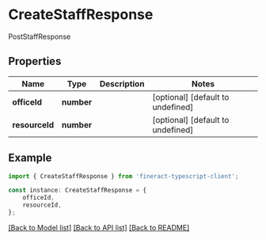 # CreateStaffResponse

PostStaffResponse

## Properties

Name | Type | Description | Notes
------------ | ------------- | ------------- | -------------
**officeId** | **number** |  | [optional] [default to undefined]
**resourceId** | **number** |  | [optional] [default to undefined]

## Example

```typescript
import { CreateStaffResponse } from 'fineract-typescript-client';

const instance: CreateStaffResponse = {
    officeId,
    resourceId,
};
```

[[Back to Model list]](../README.md#documentation-for-models) [[Back to API list]](../README.md#documentation-for-api-endpoints) [[Back to README]](../README.md)
